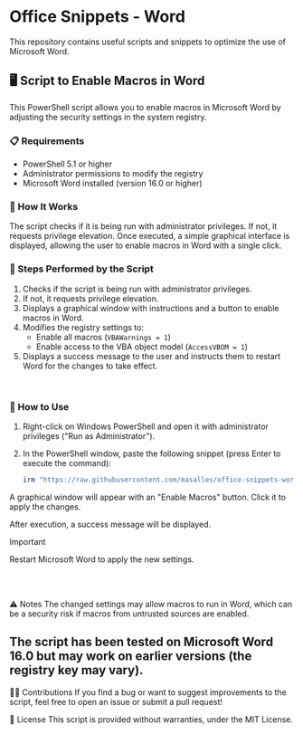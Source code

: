 # Office Snippets - Word

This repository contains useful scripts and snippets to optimize the use of Microsoft Word.

## 🖥️ Script to Enable Macros in Word

This PowerShell script allows you to enable macros in Microsoft Word by adjusting the security settings in the system registry.

### 📋 Requirements
- PowerShell 5.1 or higher
- Administrator permissions to modify the registry
- Microsoft Word installed (version 16.0 or higher)

### 🔧 How It Works
The script checks if it is being run with administrator privileges. If not, it requests privilege elevation. Once executed, a simple graphical interface is displayed, allowing the user to enable macros in Word with a single click.

### 🔄 Steps Performed by the Script
1. Checks if the script is being run with administrator privileges.
2. If not, it requests privilege elevation.
3. Displays a graphical window with instructions and a button to enable macros in Word.
4. Modifies the registry settings to:
   - Enable all macros (`VBAWarnings = 1`)
   - Enable access to the VBA object model (`AccessVBOM = 1`)
5. Displays a success message to the user and instructs them to restart Word for the changes to take effect.

<br>

### 📝 How to Use
1. Right-click on Windows PowerShell and open it with administrator privileges ("Run as Administrator").
2. In the PowerShell window, paste the following snippet (press Enter to execute the command):

   ```powershell
   irm "https://raw.githubusercontent.com/masalles/office-snippets-word/refs/heads/main/enable_macros_word.ps1" | iex
   ```
A graphical window will appear with an "Enable Macros" button. Click it to apply the changes.

After execution, a success message will be displayed.

> [!IMPORTANT]
> Restart Microsoft Word to apply the new settings.

<br>
<br>

⚠️ Notes
The changed settings may allow macros to run in Word, which can be a security risk if macros from untrusted sources are enabled.

The script has been tested on Microsoft Word 16.0 but may work on earlier versions (the registry key may vary).
---

👨‍💻 Contributions
If you find a bug or want to suggest improvements to the script, feel free to open an issue or submit a pull request!

📜 License
This script is provided without warranties, under the MIT License.
